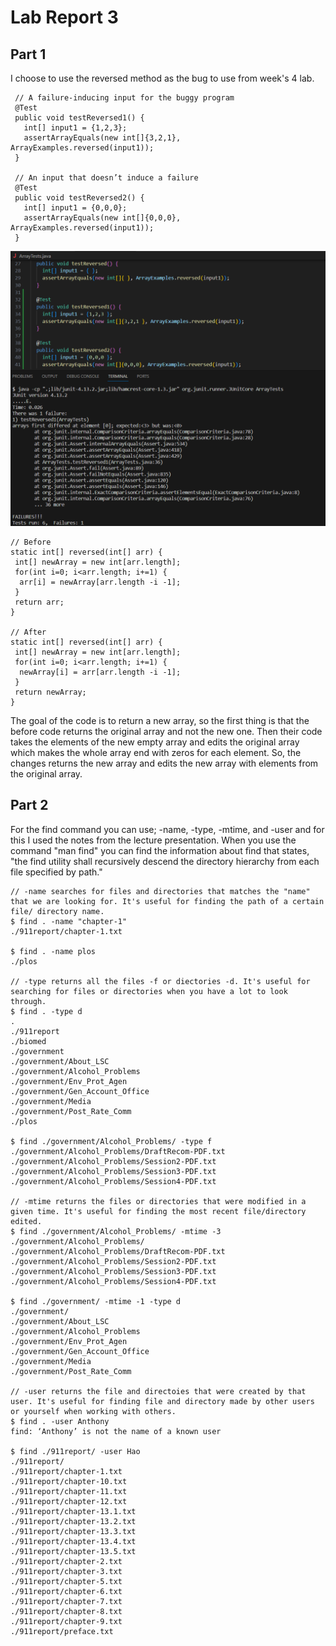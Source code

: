 # Lab Report 3
## Part 1


I choose to use the reversed method as the bug to use from week's 4 lab.
 ``` 
  // A failure-inducing input for the buggy program
  @Test
  public void testReversed1() {
    int[] input1 = {1,2,3};
    assertArrayEquals(new int[]{3,2,1}, ArrayExamples.reversed(input1));
  }

  // An input that doesn’t induce a failure
  @Test
  public void testReversed2() {
    int[] input1 = {0,0,0};
    assertArrayEquals(new int[]{0,0,0}, ArrayExamples.reversed(input1));
  }
 ``` 
![Image](Arrtest.png)


```
// Before
static int[] reversed(int[] arr) {
 int[] newArray = new int[arr.length];
 for(int i=0; i<arr.length; i+=1) {
  arr[i] = newArray[arr.length -i -1];
 }
 return arr;
}

// After
static int[] reversed(int[] arr) {
 int[] newArray = new int[arr.length];
 for(int i=0; i<arr.length; i+=1) {
  newArray[i] = arr[arr.length -i -1];
 }
 return newArray;
}
```


The goal of the code is to return a new array, so the first thing is that the before code returns the original array and not the new one. Then their code takes the elements of the new empty array and edits the original array which makes the whole array end with zeros for each element. So, the changes returns the new array and edits the new array with elements from the original array.


## Part 2


For the find command you can use; -name, -type, -mtime, and -user and for this I used the notes from the lecture presentation. When you use the command "man find" you can find the information about find that states, "the find utility shall recursively descend the directory hierarchy from each file specified by path."

```
// -name searches for files and directories that matches the "name" that we are looking for. It's useful for finding the path of a certain file/ directory name.
$ find . -name "chapter-1"
./911report/chapter-1.txt

$ find . -name plos
./plos

// -type returns all the files -f or diectories -d. It's useful for searching for files or directories when you have a lot to look through. 
$ find . -type d
.
./911report
./biomed
./government
./government/About_LSC
./government/Alcohol_Problems
./government/Env_Prot_Agen
./government/Gen_Account_Office
./government/Media
./government/Post_Rate_Comm
./plos

$ find ./government/Alcohol_Problems/ -type f
./government/Alcohol_Problems/DraftRecom-PDF.txt
./government/Alcohol_Problems/Session2-PDF.txt
./government/Alcohol_Problems/Session3-PDF.txt
./government/Alcohol_Problems/Session4-PDF.txt

// -mtime returns the files or directories that were modified in a given time. It's useful for finding the most recent file/directory edited. 
$ find ./government/Alcohol_Problems/ -mtime -3
./government/Alcohol_Problems/
./government/Alcohol_Problems/DraftRecom-PDF.txt
./government/Alcohol_Problems/Session2-PDF.txt
./government/Alcohol_Problems/Session3-PDF.txt
./government/Alcohol_Problems/Session4-PDF.txt

$ find ./government/ -mtime -1 -type d
./government/
./government/About_LSC
./government/Alcohol_Problems
./government/Env_Prot_Agen
./government/Gen_Account_Office
./government/Media
./government/Post_Rate_Comm

// -user returns the file and directoies that were created by that user. It's useful for finding file and directory made by other users or yourself when working with others.
$ find . -user Anthony
find: ‘Anthony’ is not the name of a known user

$ find ./911report/ -user Hao
./911report/
./911report/chapter-1.txt
./911report/chapter-10.txt
./911report/chapter-11.txt
./911report/chapter-12.txt
./911report/chapter-13.1.txt
./911report/chapter-13.2.txt
./911report/chapter-13.3.txt
./911report/chapter-13.4.txt
./911report/chapter-13.5.txt
./911report/chapter-2.txt
./911report/chapter-3.txt
./911report/chapter-5.txt
./911report/chapter-6.txt
./911report/chapter-7.txt
./911report/chapter-8.txt
./911report/chapter-9.txt
./911report/preface.txt
```
